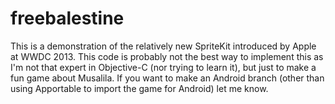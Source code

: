 freebalestine
=============

This is a demonstration of the relatively new SpriteKit introduced by Apple at WWDC 2013. This code is probably not the best way to implement this as I'm not that expert in Objective-C (nor trying to learn it), but just to make a fun game about Musalila. If you want to make an Android branch (other than using Apportable to import the game for Android) let me know.
